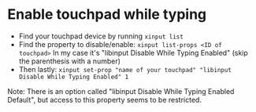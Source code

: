 
# Enable touchpad while typing

* Find your touchpad device by running `xinput list`
* Find the property to disable/enable: `xinput list-props <ID of touchpad>`
    In my case it's "libinput Disable While Typing Enabled" (skip the parenthesis with a number)
* Then lastly: `xinput set-prop "name of your touchpad" "libinput Disable While Typing Enabled" 1`

Note: There is an option called "libinput Disable While Typing Enabled Default", but access to this property seems to be restricted.
